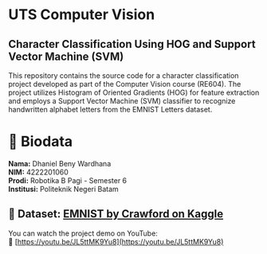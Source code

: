 # UTS Computer Vision

## Character Classification Using HOG and Support Vector Machine (SVM)
This repository contains the source code for a character classification project developed as part of the Computer Vision course (RE604). The project utilizes Histogram of Oriented Gradients (HOG) for feature extraction and employs a Support Vector Machine (SVM) classifier to recognize handwritten alphabet letters from the EMNIST Letters dataset.

# 🧾 Biodata
**Nama:** Dhaniel Beny Wardhana  
**NIM:** 4222201060  
**Prodi:** Robotika B Pagi - Semester 6  
**Institusi:** Politeknik Negeri Batam

## 📂 Dataset: [EMNIST by Crawford on Kaggle](https://www.kaggle.com/datasets/crawford/emnist)

You can watch the project demo on YouTube:  
🎥 [https://youtu.be/JL5ttMK9Yu8](https://youtu.be/JL5ttMK9Yu8)


